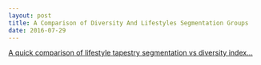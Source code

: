 ```yaml
---
layout: post
title: A Comparison of Diversity And Lifestyles Segmentation Groups
date: 2016-07-29
---
```


[A quick comparison of lifestyle tapestry segmentation vs diversity index...](http://arcg.is/2agmQyI)
